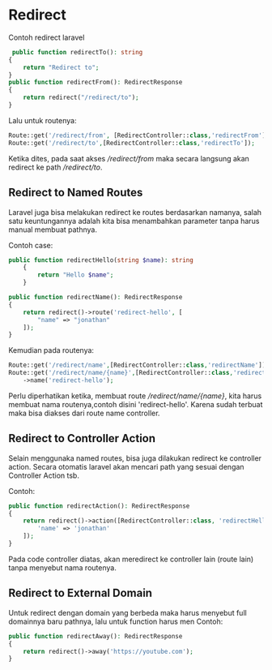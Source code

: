# Redirect

Contoh redirect laravel
```php
 public function redirectTo(): string
{
    return "Redirect to";
}
public function redirectFrom(): RedirectResponse
{
    return redirect("/redirect/to");
}
```
Lalu untuk routenya:
```php
Route::get('/redirect/from', [RedirectController::class,'redirectFrom']);
Route::get('/redirect/to',[RedirectController::class,'redirectTo']);
```
Ketika dites, pada saat akses */redirect/from* maka secara langsung akan redirect ke path */redirect/to*.

## Redirect to Named Routes
Laravel juga bisa melakukan redirect ke routes berdasarkan namanya, salah satu keuntungannya adalah kita bisa menambahkan parameter tanpa harus manual membuat pathnya.

Contoh case:
```php
public function redirectHello(string $name): string
    {
        return "Hello $name";
    }

public function redirectName(): RedirectResponse
{
    return redirect()->route('redirect-hello', [
        "name" => "jonathan"
    ]);
}
```
Kemudian pada routenya:
```php
Route::get('/redirect/name',[RedirectController::class,'redirectName']);
Route::get('/redirect/name/{name}',[RedirectController::class,'redirectHello'])
    ->name('redirect-hello');
```
Perlu diperhatikan ketika, membuat route */redirect/name/{name}*, kita harus membuat nama routenya,contoh disini 'redirect-hello'. Karena sudah terbuat maka bisa diakses dari route name controller.

## Redirect to Controller Action
Selain menggunaka named routes, bisa juga dilakukan redirect ke controller action. Secara otomatis laravel akan mencari path yang sesuai dengan Controller Action tsb.

Contoh:
```php
public function redirectAction(): RedirectResponse
{
    return redirect()->action([RedirectController::class, 'redirectHello'], [
        'name' => 'jonathan'
    ]);
}
```
Pada code controller diatas, akan meredirect ke controller lain (route lain) tanpa menyebut nama routenya.

## Redirect to External Domain
Untuk redirect dengan domain yang berbeda maka harus menyebut full domainnya baru pathnya, lalu untuk function harus men Contoh:
```php
public function redirectAway(): RedirectResponse
{
    return redirect()->away('https://youtube.com');
}
```
